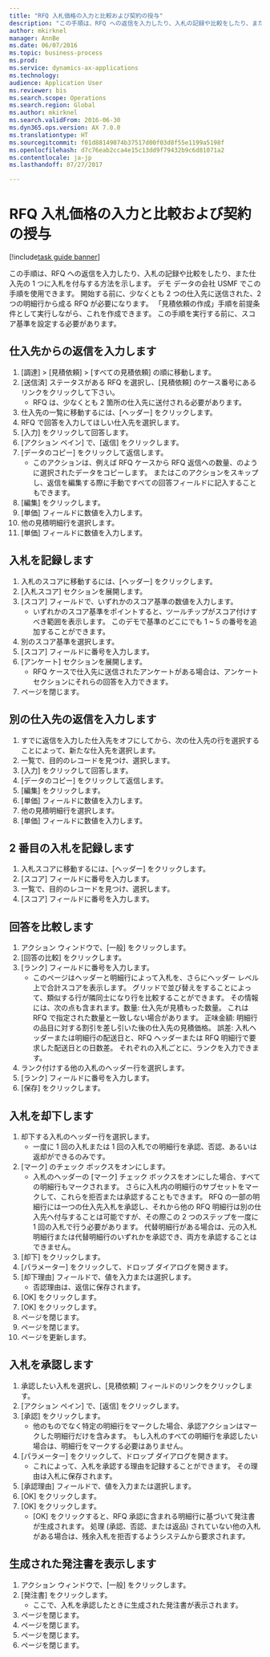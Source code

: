 ```yaml
--- 
title: "RFQ 入札価格の入力と比較および契約の授与"
description: "この手順は、RFQ への返信を入力したり、入札の記録や比較をしたり、また仕入先の 1 つに入札を付与する方法を示します。"
author: mkirknel
manager: AnnBe
ms.date: 06/07/2016
ms.topic: business-process
ms.prod: 
ms.service: dynamics-ax-applications
ms.technology: 
audience: Application User
ms.reviewer: bis
ms.search.scope: Operations
ms.search.region: Global
ms.author: mkirknel
ms.search.validFrom: 2016-06-30
ms.dyn365.ops.version: AX 7.0.0
ms.translationtype: HT
ms.sourcegitcommit: f01d88149074b37517d00f03d8f55e1199a5198f
ms.openlocfilehash: d7c76eab2cca4e15c13dd9f79432b9c6d81071a2
ms.contentlocale: ja-jp
ms.lasthandoff: 07/27/2017

---
```

# <a name="enter-and-compare-rfq-bids-and-award-contracts"></a>RFQ 入札価格の入力と比較および契約の授与

[!include[task guide banner](../../includes/task-guide-banner.md)]

この手順は、RFQ への返信を入力したり、入札の記録や比較をしたり、また仕入先の 1 つに入札を付与する方法を示します。 デモ データの会社 USMF でこの手順を使用できます。 開始する前に、少なくとも 2 つの仕入先に送信された、2 つの明細行から成る RFQ が必要になります。 「見積依頼の作成」手順を前提条件として実行しながら、これを作成できます。 この手順を実行する前に、スコア基準を設定する必要があります。


## <a name="enter-a-reply-from-a-vendor"></a>仕入先からの返信を入力します
1. [調達] > [見積依頼] > [すべての見積依頼] の順に移動します。
2. [送信済] ステータスがある RFQ を選択し、[見積依頼] のケース番号にあるリンクをクリックして下さい。
    * RFQ は、少なくとも 2 箇所の仕入先に送付される必要があります。  
3. 仕入先の一覧に移動するには、[ヘッダー] をクリックします。
4. RFQ で回答を入力してほしい仕入先を選択します。
5. [入力] をクリックして回答します。
6. [アクション ペイン] で、[返信] をクリックします。
7. [データのコピー] をクリックして返信します。
    * このアクションは、例えば RFQ ケースから RFQ 返信への数量、のように選択されたデータをコピーします。 またはこのアクションをスキップし、返信を編集する際に手動ですべての回答フィールドに記入することもできます。  
8. [編集] をクリックします。
9. [単価] フィールドに数値を入力します。
10. 他の見積明細行を選択します。
11. [単価] フィールドに数値を入力します。

## <a name="score-the-bid"></a>入札を記録します
1. 入札のスコアに移動するには、[ヘッダー] をクリックします。
2. [入札スコア] セクションを展開します。
3. [スコア] フィールドで、いずれかのスコア基準の数値を入力します。
    * いずれかのスコア基準をポイントすると、ツールチップがスコア付けすべき範囲を表示します。 このデモで基準のどこにでも 1 ~ 5 の番号を追加することができます。  
4. 別のスコア基準を選択します。
5. [スコア] フィールドに番号を入力します。
6. [アンケート] セクションを展開します。
    * RFQ ケースで仕入先に送信されたアンケートがある場合は、アンケート セクションにそれらの回答を入力できます。  
7. ページを閉じます。

## <a name="enter-a-reply-for-another-vendor"></a>別の仕入先の返信を入力します
1. すでに返信を入力した仕入先をオフにしてから、次の仕入先の行を選択することによって、新たな仕入先を選択します。
2. 一覧で、目的のレコードを見つけ、選択します。
3. [入力] をクリックして回答します。
4. [データのコピー] をクリックして返信します。
5. [編集] をクリックします。
6. [単価] フィールドに数値を入力します。
7. 他の見積明細行を選択します。
8. [単価] フィールドに数値を入力します。

## <a name="score-the-second-bid"></a>2 番目の入札を記録します
1. 入札スコアに移動するには、[ヘッダー] をクリックします。
2. [スコア] フィールドに番号を入力します。
3. 一覧で、目的のレコードを見つけ、選択します。
4. [スコア] フィールドに番号を入力します。

## <a name="compare-the-replies"></a>回答を比較します
1. アクション ウィンドウで、[一般] をクリックします。
2. [回答の比較] をクリックします。
3. [ランク] フィールドに番号を入力します。
    * このページはヘッダーと明細行によって入札を、さらにヘッダー レベル上で合計スコアを表示します。 グリッドで並び替えをすることによって、類似する行が隣同士になり行を比較することができます。 その情報には、次の点も含まれます。数量: 仕入先が見積もった数量。 これは RFQ で指定された数量と一致しない場合があります。   正味金額: 明細行の品目に対する割引を差し引いた後の仕入先の見積価格。   誤差: 入札ヘッダーまたは明細行の配送日と、RFQ ヘッダーまたは RFQ 明細行で要求した配送日との日数差。   それぞれの入札ごとに、ランクを入力できます。  
4. ランク付けする他の入札のヘッダー行を選択します。
5. [ランク] フィールドに番号を入力します。
6. [保存] をクリックします。

## <a name="reject-a-bid"></a>入札を却下します
1. 却下する入札のヘッダー行を選択します。
    * 一度に 1 回の入札または 1 回の入札での明細行を承認、否認、あるいは返却ができるのみです。  
2. [マーク] のチェック ボックスをオンにします。
    * 入札のヘッダーの [マーク] チェック ボックスをオンにした場合、すべての明細行もマークされます。 さらに入札内の明細行のサブセットをマークして、これらを拒否または承認することもできます。 RFQ の一部の明細行には一つの仕入先入札を承認し、それから他の RFQ 明細行は別の仕入先へ付与することは可能ですが、その際この 2 つのステップを一度に 1 回の入札で行う必要があります。 代替明細行がある場合は、元の入札明細行または代替明細行のいずれかを承認でき、両方を承認することはできません。  
3. [却下] をクリックします。
4. [パラメーター] をクリックして、ドロップ ダイアログを開きます。
5. [却下理由] フィールドで、値を入力または選択します。
    * 否認理由は、返信に保存されます。  
6. [OK] をクリックします。
7. [OK] をクリックします。
8. ページを閉じます。
9. ページを閉じます。
10. ページを更新します。

## <a name="accept-a-bid"></a>入札を承認します
1. 承認したい入札を選択し、[見積依頼] フィールドのリンクをクリックします。
2. [アクション ペイン] で、[返信] をクリックします。
3. [承認] をクリックします。
    * 他のものでなく特定の明細行をマークした場合、承認アクションはマークした明細行だけを含みます。 もし入札のすべての明細行を承認したい場合は、明細行をマークする必要はありません。  
4. [パラメーター] をクリックして、ドロップ ダイアログを開きます。
    * これによって、入札を承認する理由を記録することができます。 その理由は入札に保存されます。  
5. [承認理由] フィールドで、値を入力または選択します。
6. [OK] をクリックします。
7. [OK] をクリックします。
    * [OK] をクリックすると、RFQ 承認に含まれる明細行に基づいて発注書が生成されます。 処理 (承認、否認、または返品) されていない他の入札がある場合は、残余入札を拒否するようシステムから要求されます。  

## <a name="view-the-purchase-order-thats-been-generated"></a>生成された発注書を表示します
1. アクション ウィンドウで、[一般] をクリックします。
2. [発注書] をクリックします。
    * ここで、入札を承認したときに生成された発注書が表示されます。  
3. ページを閉じます。
4. ページを閉じます。
5. ページを閉じます。
6. ページを閉じます。


